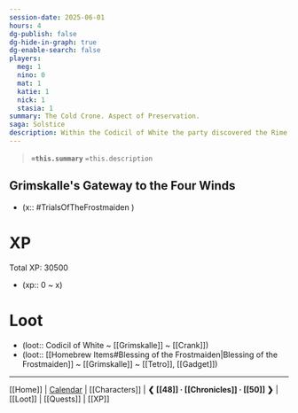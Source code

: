 ```yaml
---
session-date: 2025-06-01
hours: 4
dg-publish: false
dg-hide-in-graph: true
dg-enable-search: false
players:
  meg: 1
  nino: 0
  mat: 1
  katie: 1
  nick: 1
  stasia: 1
summary: The Cold Crone. Aspect of Preservation.
saga: Solstice
description: Within the Codicil of White the party discovered the Rime Incantation, a familiar song now presented in its truest form. This ritual holds the power to open the frozen waterfall at Reghed Glacier, unsealing the route towards the Netherese necropolis of Ythryn. Within the Codicil, the party also uncovered Auril's infernal legacy. In the Dawn War -- the Age Before Ages -- the devil known as Auril struck down a primordial titan Dur-baagal on behalf of the gods-to-be. In doing so the devil achieved divinity, honored as Auril the Icedawn. The party, armed with this information, fled Grimskalle only to be intercepted by the Cold Crone and her roc. Cutting through, the face of the ice witch Hedrun blurred through the Cold Crone's visage. This two-spirit being was Auril's Aspect of Preservation. As defeat loomed, the goddess's power merged Crone and roc into the Rime Beast. Felling the creature and severing the Cold Crone's tether to Auril's magic, the dying ice witch glared at the sky, slowly spiraling into a winter storm of unreasonable measure. "She is coming. You have taken what is not yours... and are heading where you do not belong. She sees you. She is coming."
---
```


> **`=this.summary`**
> `=this.description`

## Grimskalle's Gateway to the Four Winds
- (x::  #TrialsOfTheFrostmaiden )

# XP
Total XP: 30500
- (xp:: 0 ~ x) 

# Loot
- (loot::  Codicil of White ~ [[Grimskalle]] ~ [[Crank]])
- (loot::  [[Homebrew Items#Blessing of the Frostmaiden|Blessing of the Frostmaiden]] ~ [[Grimskalle]] ~ [[Tetro]], [[Gadget]])

---
[[Home]] | [Calendar](https://app.fantasy-calendar.com/calendars/38f9e3f5098bac1f655a4fb4241f35eb) | [[Characters]] | **❮ [[48]] · [[Chronicles]] ·  [[50]] ❯** | [[Loot]] | [[Quests]]  | [[XP]]